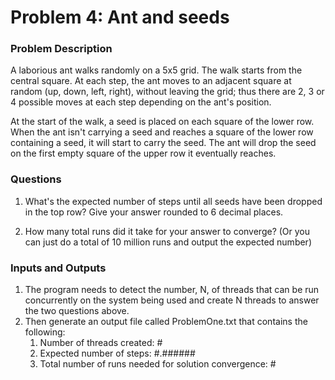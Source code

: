 # Problem 4: Ant and seeds

### Problem Description

A laborious ant walks randomly on a 5x5 grid. The walk starts from the central square. At each step, the ant moves to an adjacent square at random (up, down, left, right), without leaving the grid; thus there are 2, 3 or 4 possible moves at each step depending on the ant's position.

At the start of the walk, a seed is placed on each square of the lower row. When the ant isn't carrying a seed and reaches a square of the lower row containing a seed, it will start to carry the seed. The ant will drop the seed on the first empty square of the upper row it eventually reaches.

### Questions

1) What's the expected number of steps until all seeds have been dropped in the top row? Give your answer rounded to 6 decimal places.

2) How many total runs did it take for your answer to converge? (Or you can just do a total of 10 million runs and output the expected number)

### Inputs and Outputs

1. The program needs to detect the number, N, of threads that can be run concurrently on the system being used and create N threads to answer the two questions above. 
2. Then generate an output file called ProblemOne.txt that contains the following:
   1. Number of threads created: # 
   2. Expected number of steps: #.###### 
   3. Total number of runs needed for solution convergence: #
